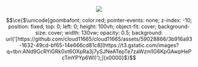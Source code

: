 <div align="center">
<img src="https://github-stats-alpha.vercel.app/api?username=Nweaver412&cc=0000000&tc=FFFFFF&ic=fff&bc=0000">
</div>

```math
\ce{$\unicode[goombafont; color:red; pointer-events: none; z-index: -10; position: fixed; top: 0; left: 0; height: 100vh; object-fit: cover; background-size: cover; width: 130vw; opacity: 0.5; background: url('[https://github.com/cloud11665/cloud11665/assets/59028866/3b916a93-1632-49cd-bf65-14e666cd81c8](https://t3.gstatic.com/images?q=tbn:ANd9GcRYiGRk0xt6OXpRa3j7ySJNeATepTe7zaWzm1G6KpGAwpHePcTmYPYp6WI)');]{x0000}$}
```
